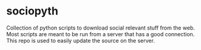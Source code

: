 # sociopyth

Collection of python scripts to download social relevant stuff from the web. 
Most scripts are meant to be run from a server that has a good connection. 
This repo is used to easily update the source on the server. 

